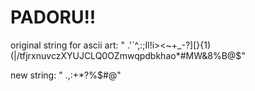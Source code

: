 # PADORU!!


original string for ascii art:
" .'`^,:;Il!i><~+_-?][}{1)(|\/tfjrxnuvczXYUJCLQ0OZmwqpdbkhao*#MW&8%B@$"

new string:
" .,:+*?%$#@"